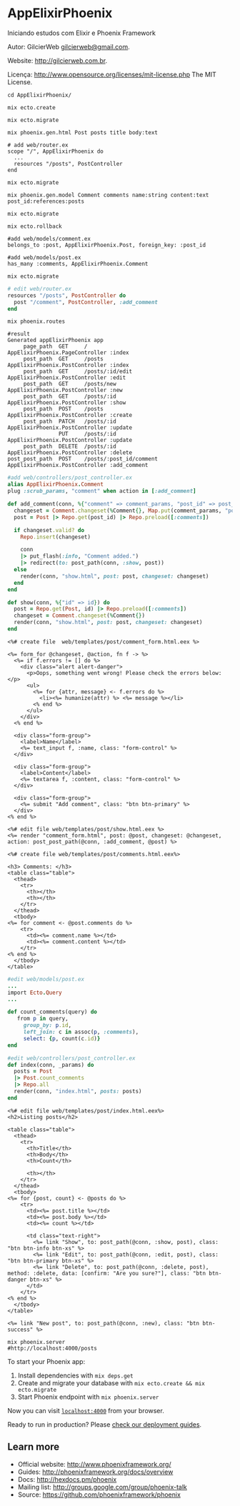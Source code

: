# AppElixirPhoenix

Iniciando estudos com Elixir e Phoenix Framework

Autor: GilcierWeb gilcierweb@gmail.com.

Website: http://gilcierweb.com.br.

Licença: http://www.opensource.org/licenses/mit-license.php The MIT License.

```shell
cd AppElixirPhoenix/

mix ecto.create

mix ecto.migrate

mix phoenix.gen.html Post posts title body:text

# add web/router.ex
scope "/", AppElixirPhoenix do
  ...  
  resources "/posts", PostController
end

mix ecto.migrate

mix phoenix.gen.model Comment comments name:string content:text post_id:references:posts

mix ecto.migrate

mix ecto.rollback

#add web/models/comment.ex
belongs_to :post, AppElixirPhoenix.Post, foreign_key: :post_id

#add web/models/post.ex
has_many :comments, AppElixirPhoenix.Comment

mix ecto.migrate
```
```rb
# edit web/router.ex
resources "/posts", PostController do
  post "/comment", PostController, :add_comment
end
```
```shell
mix phoenix.routes

#result
Generated appElixirPhoenix app
     page_path  GET     /                        AppElixirPhoenix.PageController :index
     post_path  GET     /posts                   AppElixirPhoenix.PostController :index
     post_path  GET     /posts/:id/edit          AppElixirPhoenix.PostController :edit
     post_path  GET     /posts/new               AppElixirPhoenix.PostController :new
     post_path  GET     /posts/:id               AppElixirPhoenix.PostController :show
     post_path  POST    /posts                   AppElixirPhoenix.PostController :create
     post_path  PATCH   /posts/:id               AppElixirPhoenix.PostController :update
                PUT     /posts/:id               AppElixirPhoenix.PostController :update
     post_path  DELETE  /posts/:id               AppElixirPhoenix.PostController :delete
post_post_path  POST    /posts/:post_id/comment  AppElixirPhoenix.PostController :add_comment
```
```rb
#add web/controllers/post_controller.ex
alias AppElixirPhoenix.Comment
plug :scrub_params, "comment" when action in [:add_comment]

def add_comment(conn, %{"comment" => comment_params, "post_id" => post_id}) do
  changeset = Comment.changeset(%Comment{}, Map.put(comment_params, "post_id", post_id))
  post = Post |> Repo.get(post_id) |> Repo.preload([:comments])

  if changeset.valid? do
    Repo.insert(changeset)

    conn
    |> put_flash(:info, "Comment added.")
    |> redirect(to: post_path(conn, :show, post))
  else
    render(conn, "show.html", post: post, changeset: changeset)
  end
end

def show(conn, %{"id" => id}) do
  post = Repo.get(Post, id) |> Repo.preload([:comments])
  changeset = Comment.changeset(%Comment{})
  render(conn, "show.html", post: post, changeset: changeset)
end
```

```erb
<%# create file  web/templates/post/comment_form.html.eex %>

<%= form_for @changeset, @action, fn f -> %>
  <%= if f.errors != [] do %>
    <div class="alert alert-danger">
      <p>Oops, something went wrong! Please check the errors below:</p>
      <ul>
        <%= for {attr, message} <- f.errors do %>
          <li><%= humanize(attr) %> <%= message %></li>
        <% end %>
      </ul>
    </div>
  <% end %>

  <div class="form-group">
    <label>Name</label>
    <%= text_input f, :name, class: "form-control" %>
  </div>

  <div class="form-group">
    <label>Content</label>
    <%= textarea f, :content, class: "form-control" %>
  </div>

  <div class="form-group">
    <%= submit "Add comment", class: "btn btn-primary" %>
  </div>
<% end %>

<%# edit file web/templates/post/show.html.eex %>
<%= render "comment_form.html", post: @post, changeset: @changeset,
action: post_post_path(@conn, :add_comment, @post) %>

<%# create file web/templates/post/comments.html.eex%>

<h3> Comments: </h3>
<table class="table">
  <thead>
    <tr>
      <th></th>
      <th></th>
    </tr>
  </thead>
  <tbody>
<%= for comment <- @post.comments do %>
    <tr>
      <td><%= comment.name %></td>
      <td><%= comment.content %></td>
    </tr>
<% end %>
  </tbody>
</table>
```
```rb
#edit web/models/post.ex
...
import Ecto.Query
...

def count_comments(query) do
   from p in query,
     group_by: p.id,
     left_join: c in assoc(p, :comments),
     select: {p, count(c.id)}
end

#edit web/controllers/post_controller.ex
def index(conn, _params) do
  posts = Post
  |> Post.count_comments
  |> Repo.all
  render(conn, "index.html", posts: posts)
end
```
```erb
<%# edit file web/templates/post/index.html.eex%>
<h2>Listing posts</h2>

<table class="table">
  <thead>
    <tr>
      <th>Title</th>
      <th>Body</th>
      <th>Count</th>

      <th></th>
    </tr>
  </thead>
  <tbody>
<%= for {post, count} <- @posts do %>
    <tr>
      <td><%= post.title %></td>
      <td><%= post.body %></td>
      <td><%= count %></td>

      <td class="text-right">
        <%= link "Show", to: post_path(@conn, :show, post), class: "btn btn-info btn-xs" %>
        <%= link "Edit", to: post_path(@conn, :edit, post), class: "btn btn-primary btn-xs" %>
        <%= link "Delete", to: post_path(@conn, :delete, post), method: :delete, data: [confirm: "Are you sure?"], class: "btn btn-danger btn-xs" %>
      </td>
    </tr>
<% end %>
  </tbody>
</table>

<%= link "New post", to: post_path(@conn, :new), class: "btn btn-success" %>

```
```shell
mix phoenix.server
#http://localhost:4000/posts
```

To start your Phoenix app:

  1. Install dependencies with `mix deps.get`
  2. Create and migrate your database with `mix ecto.create && mix ecto.migrate`
  3. Start Phoenix endpoint with `mix phoenix.server`

Now you can visit [`localhost:4000`](http://localhost:4000) from your browser.

Ready to run in production? Please [check our deployment guides](http://www.phoenixframework.org/docs/deployment).

## Learn more

  * Official website: http://www.phoenixframework.org/
  * Guides: http://phoenixframework.org/docs/overview
  * Docs: http://hexdocs.pm/phoenix
  * Mailing list: http://groups.google.com/group/phoenix-talk
  * Source: https://github.com/phoenixframework/phoenix
